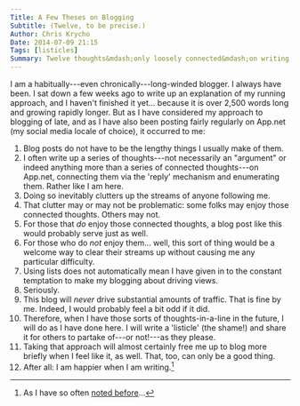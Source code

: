 ```yaml
---
Title: A Few Theses on Blogging
Subtitle: (Twelve, to be precise.)
Author: Chris Krycho
Date: 2014-07-09 21:15
Tags: [listicles]
Summary: Twelve thoughts&mdash;only loosely connected&mdash;on writing blog posts consisting simply of a series of loosely connected thoughts.
---
```


I am a habitually---even chronically---long-winded blogger. I always have been.
I sat down a few weeks ago to write up an explanation of my running approach,
and I haven't finished it yet... because it is over 2,500 words long and growing
rapidly longer. But as I have considered my approach to blogging of late, and as
I have also been posting fairly regularly on App.net (my social media locale of
choice), it occurred to me:

 1. Blog posts do not have to be the lengthy things I usually make of them.
 2. I often write up a series of thoughts---not necessarily an "argument" or
    indeed anything more than a series of connected thoughts---on App.net,
    connecting them via the 'reply' mechanism and enumerating them. Rather like
    I am here.
 3. Doing so inevitably clutters up the streams of anyone following me.
 4. That clutter may or may not be problematic: some folks may enjoy those
    connected thoughts. Others may not.
 5. For those that *do* enjoy those connected thoughts, a blog post like this
    would probably serve just as well.
 6. For those who do *not* enjoy them... well, this sort of thing would be a
    welcome way to clear their streams up without causing me any particular
    difficulty.
 7. Using lists does not automatically mean I have given in to the constant
    temptation to make my blogging about driving views.
 8. Seriously.
 9. This blog will *never* drive substantial amounts of traffic. That is fine by
    me. Indeed, I would probably feel a bit odd if it did.
10. Therefore, when I have those sorts of thoughts-in-a-line in the future, I
    will do as I have done here. I will write a 'listicle' (the shame!) and
    share it for others to partake of---or not!---as they please.
11. Taking that approach will almost certainly free me up to blog more briefly
    when I feel like it, as well. That, too, can only be a good thing.
12. After all: I am happier when I am writing.[^12]

[^12]: As I have so often [noted before](http://www.chriskrycho.com/2014/the-long-race.html)...
